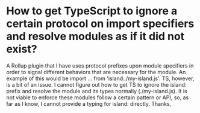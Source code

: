
# How to get TypeScript to ignore a certain protocol on import specifiers and resolve modules as if it did not exist?

A Rollup plugin that I have uses protocol prefixes upon module specifiers in order to signal different behaviors that are necessary for the module. An example of this would be import ... from 'island:./my-island.js'. TS, however, is a bit of an issue.
I cannot figure out how to get TS to ignore the island: prefix and resolve the module and its types normally (./my-island.js). It is not viable to enforce these modules follow a certain pattern or API, so, as far as I know, I cannot provide a typing for island: directly.
Thanks,

        